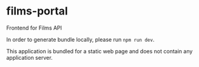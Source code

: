 # films-portal
Frontend for Films API

In order to generate bundle locally, please run `npm run dev`.

This application is bundled for a static web page and does not contain any application server.
